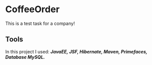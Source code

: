 # CoffeeOrder

This is a test task for a company! 

## Tools
In this project I used: ___JavaEE, JSF, Hibernate, Maven, Primefaces, Database MySQL.___
 

